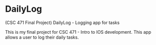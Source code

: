 # DailyLog
(CSC 471 Final Project) DailyLog - Logging app for tasks

This is my final project for CSC 471 - Intro to IOS development.
This app allows a user to log their daily tasks.
